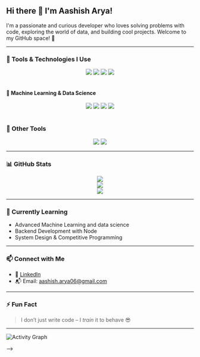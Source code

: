## Hi there 👋 I'm Aashish Arya!

I'm a passionate and curious developer who loves solving problems with code, exploring the world of data, and building cool projects. Welcome to my GitHub space! 🚀

---

### 🔧 Tools & Technologies I Use

<div align="center">
  <img src="https://img.shields.io/badge/C-00599C?style=for-the-badge&logo=c&logoColor=white" />
  <img src="https://img.shields.io/badge/C++-00599C?style=for-the-badge&logo=c%2B%2B&logoColor=white" />
  <img src="https://img.shields.io/badge/Python-3776AB?style=for-the-badge&logo=python&logoColor=white" />
  <img src="https://img.shields.io/badge/SQL-4479A1?style=for-the-badge&logo=MySQL&logoColor=white" />
</div>

<br/>

#### 🧠 Machine Learning & Data Science

<div align="center">
  <img src="https://img.shields.io/badge/Scikit--Learn-F7931E?style=for-the-badge&logo=scikit-learn&logoColor=white" />
  <img src="https://img.shields.io/badge/Pandas-150458?style=for-the-badge&logo=pandas&logoColor=white" />
  <img src="https://img.shields.io/badge/Matplotlib-11557C?style=for-the-badge&logo=matplotlib&logoColor=white" />
  <img src="https://img.shields.io/badge/Seaborn-00CED1?style=for-the-badge&logo=python&logoColor=white" />
</div>

<br/>

### 🔗 Other Tools
<div align="center">
  <img src="https://img.shields.io/badge/Git-F05032?style=for-the-badge&logo=git&logoColor=white" />
  <img src="https://img.shields.io/badge/GitHub-181717?style=for-the-badge&logo=github&logoColor=white" />
</div>

---

### 📊 GitHub Stats

<div align="center">
  <img src="https://github-readme-stats.vercel.app/api?username=aasheeeeesh&show_icons=true&theme=radical" />
  <br/>
  <img src="https://github-readme-streak-stats.herokuapp.com/?user=aasheeeeesh&theme=radical&hide_border=true" />
  <br/>
  <img src="https://github-readme-stats.vercel.app/api/top-langs/?username=aasheeeeesh&layout=compact&theme=radical&hide_border=true" />
</div>

---

### 🌱 Currently Learning

- Advanced Machine Learning and data science
- Backend Development with Node
- System Design & Competitive Programming

---

### 📫 Connect with Me

- 💼 [LinkedIn](https://linkedin.com/in/yourprofile)
- 📬 Email: aashish.arya06@gmail.com

---

### ⚡ Fun Fact

> I don’t just write code – I *train* it to behave 😎

---

![Activity Graph](https://github-readme-activity-graph.vercel.app/graph?username=aasheeeeesh&theme=react-dark&hide_border=true)

-->
